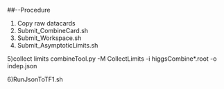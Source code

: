 ##--Procedure
1) Copy raw datacards
2) Submit_CombineCard.sh
3) Submit_Workspace.sh
4) Submit_AsymptoticLimits.sh



5)collect limits
combineTool.py -M CollectLimits -i higgsCombine*.root -o indep.json

6)RunJsonToTF1.sh